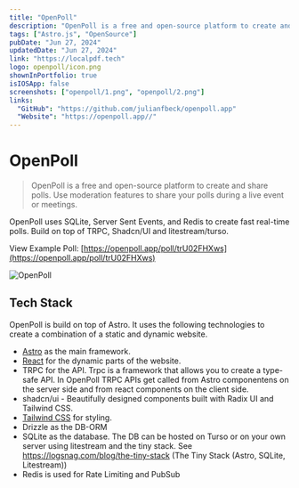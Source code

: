 ```yaml
---
title: "OpenPoll"
description: "OpenPoll is a free and open-source platform to create and share polls. Use moderation features to share your polls during a live event or meetings."
tags: ["Astro.js", "OpenSource"]
pubDate: "Jun 27, 2024"
updatedDate: "Jun 27, 2024"
link: "https://localpdf.tech"
logo: openpoll/icon.png
shownInPortfolio: true
isIOSApp: false
screenshots: ["openpoll/1.png", "openpoll/2.png"]
links:
  "GitHub": "https://github.com/julianfbeck/openpoll.app"
  "Website": "https://openpoll.app//"
---
```

# OpenPoll
> OpenPoll is a free and open-source platform to create and share polls. Use moderation features to share your polls during a live event or meetings.

OpenPoll uses SQLite, Server Sent Events, and Redis to create fast real-time polls.
Build on top of TRPC, Shadcn/UI and litestream/turso.

View Example Poll: [https://openpoll.app/poll/trU02FHXws](https://openpoll.app/poll/trU02FHXws)

![OpenPoll](/.github/example.png)

## Tech Stack

OpenPoll is build on top of Astro. It uses the following technologies to create a combination of a static and dynamic website. 
- [Astro](https://astro.build/) as the main framework.
- [React](https://reactjs.org/) for the dynamic parts of the website. 
- TRPC for the API. Trpc is a framework that allows you to create a type-safe API. In OpenPoll TRPC APIs get called from Astro componentens on the server side and from react components on the client side.
- shadcn/ui - Beautifully designed components built with Radix UI and Tailwind CSS.
- [Tailwind CSS](https://tailwindcss.com/) for styling.
- Drizzle as the DB-ORM
- SQLite as the database. The DB can be hosted on Turso or on your own server using litestream and the tiny stack. See https://logsnag.com/blog/the-tiny-stack (The Tiny Stack (Astro, SQLite, Litestream))
- Redis is used for Rate Limiting and PubSub


